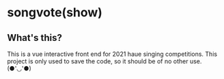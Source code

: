 # songvote(show)

## What's this?

This is a vue interactive front end for 2021 haue singing competitions. This project is only used to save the code, so it should be of no other use.(●'◡'●)


